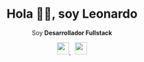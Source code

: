 <h1 align="center">Hola 🤙🏻, soy Leonardo</h1>

<p align="center">Soy <strong>Desarrollador Fullstack</strong></p>

<p align="center">
  <a href="https://www.instagram.com/delcruz_/" target="blank" style="margin-right:10px">
    <img src="https://cdn.jsdelivr.net/npm/simple-icons@3.0.1/icons/twitter.svg" width="28px" />
  </a>
  <a href="https://twitter.com/ledelcruz" target="blank">
    <img src="https://cdn.jsdelivr.net/npm/simple-icons@3.0.1/icons/instagram.svg" width="28px" />
  </a>
</p>

